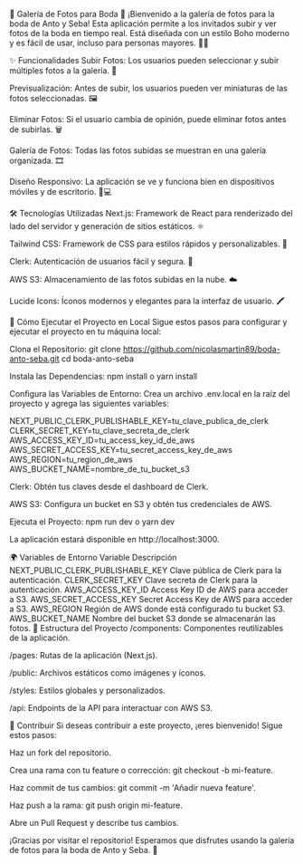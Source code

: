 🎉 Galería de Fotos para Boda 🎉
¡Bienvenido a la galería de fotos para la boda de Anto y Seba! Esta aplicación permite a los invitados subir y ver fotos de la boda en tiempo real. Está diseñada con un estilo Boho moderno y es fácil de usar, incluso para personas mayores. 🌿💍

✨ Funcionalidades
Subir Fotos: Los usuarios pueden seleccionar y subir múltiples fotos a la galería. 📸

Previsualización: Antes de subir, los usuarios pueden ver miniaturas de las fotos seleccionadas. 🖼️

Eliminar Fotos: Si el usuario cambia de opinión, puede eliminar fotos antes de subirlas. 🗑️

Galería de Fotos: Todas las fotos subidas se muestran en una galería organizada. 🎞️

Diseño Responsivo: La aplicación se ve y funciona bien en dispositivos móviles y de escritorio. 📱💻

🛠️ Tecnologías Utilizadas
Next.js: Framework de React para renderizado del lado del servidor y generación de sitios estáticos. ⚛️

Tailwind CSS: Framework de CSS para estilos rápidos y personalizables. 🎨

Clerk: Autenticación de usuarios fácil y segura. 🔐

AWS S3: Almacenamiento de las fotos subidas en la nube. ☁️

Lucide Icons: Íconos modernos y elegantes para la interfaz de usuario. 🖍️

🚀 Cómo Ejecutar el Proyecto en Local
Sigue estos pasos para configurar y ejecutar el proyecto en tu máquina local:

Clona el Repositorio:
git clone https://github.com/nicolasmartin89/boda-anto-seba.git
cd boda-anto-seba

Instala las Dependencias:
npm install
o
yarn install

Configura las Variables de Entorno:
Crea un archivo .env.local en la raíz del proyecto y agrega las siguientes variables:

NEXT_PUBLIC_CLERK_PUBLISHABLE_KEY=tu_clave_publica_de_clerk
CLERK_SECRET_KEY=tu_clave_secreta_de_clerk
AWS_ACCESS_KEY_ID=tu_access_key_id_de_aws
AWS_SECRET_ACCESS_KEY=tu_secret_access_key_de_aws
AWS_REGION=tu_region_de_aws
AWS_BUCKET_NAME=nombre_de_tu_bucket_s3

Clerk: Obtén tus claves desde el dashboard de Clerk.

AWS S3: Configura un bucket en S3 y obtén tus credenciales de AWS.

Ejecuta el Proyecto:
npm run dev
o
yarn dev

La aplicación estará disponible en http://localhost:3000.

🌍 Variables de Entorno
Variable Descripción
NEXT_PUBLIC_CLERK_PUBLISHABLE_KEY Clave pública de Clerk para la autenticación.
CLERK_SECRET_KEY Clave secreta de Clerk para la autenticación.
AWS_ACCESS_KEY_ID Access Key ID de AWS para acceder a S3.
AWS_SECRET_ACCESS_KEY Secret Access Key de AWS para acceder a S3.
AWS_REGION Región de AWS donde está configurado tu bucket S3.
AWS_BUCKET_NAME Nombre del bucket S3 donde se almacenarán las fotos.
📂 Estructura del Proyecto
/components: Componentes reutilizables de la aplicación.

/pages: Rutas de la aplicación (Next.js).

/public: Archivos estáticos como imágenes y íconos.

/styles: Estilos globales y personalizados.

/api: Endpoints de la API para interactuar con AWS S3.

🤝 Contribuir
Si deseas contribuir a este proyecto, ¡eres bienvenido! Sigue estos pasos:

Haz un fork del repositorio.

Crea una rama con tu feature o corrección: git checkout -b mi-feature.

Haz commit de tus cambios: git commit -m 'Añadir nueva feature'.

Haz push a la rama: git push origin mi-feature.

Abre un Pull Request y describe tus cambios.

¡Gracias por visitar el repositorio! Esperamos que disfrutes usando la galería de fotos para la boda de Anto y Seba. 💖
